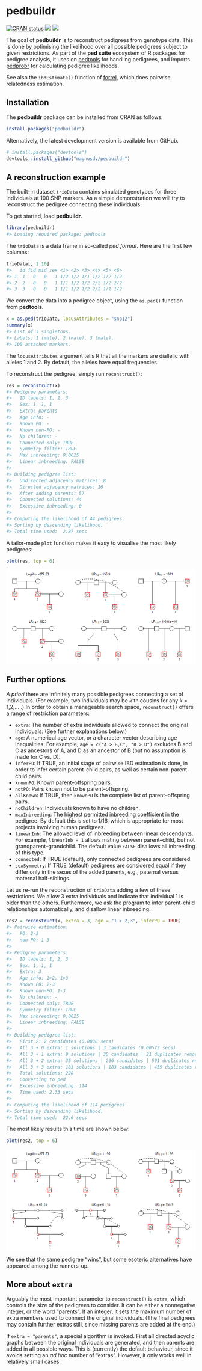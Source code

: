 
<!-- README.md is generated from README.Rmd. Please edit that file -->

# pedbuildr

<!-- badges: start -->

[![CRAN
status](https://www.r-pkg.org/badges/version/pedbuildr)](https://CRAN.R-project.org/package=pedbuildr)
[![](https://cranlogs.r-pkg.org/badges/grand-total/pedbuildr?color=yellow)](https://cran.r-project.org/package=pedbuildr)
[![](https://cranlogs.r-pkg.org/badges/last-month/pedbuildr?color=yellow)](https://cran.r-project.org/package=pedbuildr)
<!-- badges: end -->

The goal of **pedbuildr** is to reconstruct pedigrees from genotype
data. This is done by optimising the likelihood over all possible
pedigrees subject to given restrictions. As part of the **ped suite**
ecosystem of R packages for pedigree analysis, it uses on
[pedtools](https://CRAN.R-project.org/package=pedtools) for handling
pedigrees, and imports
[pedprobr](https://CRAN.R-project.org/package=pedprobr) for calculating
pedigree likelihoods.

See also the `ibdEstimate()` function of
[forrel](https://CRAN.R-project.org/package=forrel), which does pairwise
relatedness estimation.

## Installation

The **pedbuildr** package can be installed from CRAN as follows:

``` r
install.packages("pedbuildr")
```

Alternatively, the latest development version is available from GitHub.

``` r
# install.packages("devtools")
devtools::install_github("magnusdv/pedbuildr")
```

## A reconstruction example

The built-in dataset `trioData` contains simulated genotypes for three
individuals at 100 SNP markers. As a simple demonstration we will try to
reconstruct the pedigree connecting these individuals.

To get started, load **pedbuildr**.

``` r
library(pedbuildr)
#> Loading required package: pedtools
```

The `trioData` is a data frame in so-called *ped format*. Here are the
first few columns:

``` r
trioData[, 1:10]
#>   id fid mid sex <1> <2> <3> <4> <5> <6>
#> 1  1   0   0   1 1/2 1/2 1/1 1/2 1/2 1/2
#> 2  2   0   0   1 1/1 1/2 1/2 2/2 1/2 2/2
#> 3  3   0   0   1 1/1 1/2 1/2 2/2 1/1 1/2
```

We convert the data into a pedigree object, using the `as.ped()`
function from **pedtools**.

``` r
x = as.ped(trioData, locusAttributes = "snp12")
summary(x)
#> List of 3 singletons.
#> Labels: 1 (male), 2 (male), 3 (male).
#> 100 attached markers.
```

The `locusAttributes` argument tells R that all the markers are
diallelic with alleles 1 and 2. By default, the alleles have equal
frequencies.

To reconstruct the pedigree, simply run `reconstruct()`:

``` r
res = reconstruct(x)
#> Pedigree parameters:
#>   ID labels: 1, 2, 3
#>   Sex: 1, 1, 1
#>   Extra: parents
#>   Age info: -
#>   Known PO: -
#>   Known non-PO: -
#>   No children: -
#>   Connected only: TRUE
#>   Symmetry filter: TRUE
#>   Max inbreeding: 0.0625
#>   Linear inbreeding: FALSE
#> 
#> Building pedigree list:
#>   Undirected adjacency matrices: 8 
#>   Directed adjacency matrices: 16 
#>   After adding parents: 57 
#>   Connected solutions: 44 
#>   Excessive inbreeding: 0 
#> 
#> Computing the likelihood of 44 pedigrees.
#> Sorting by descending likelihood.
#> Total time used:  2.87 secs
```

A tailor-made `plot` function makes it easy to visualise the most likely
pedigrees:

``` r
plot(res, top = 6)
```

<img src="man/figures/README-reconstruct-trio-1.png" style="display: block; margin: auto;" />

## Further options

*A priori* there are infinitely many possible pedigrees connecting a set
of individuals. (For example, two individuals may be *k*’th cousins for
any *k* = 1,2,… .) In order to obtain a manageable search space,
`reconstruct()` offers a range of restriction parameters:

- `extra`: The number of extra individuals allowed to connect the
  original individuals. (See further explanations below.)
- `age`: A numerical age vector, or a character vector describing age
  inequalities. For example, `age = c("A > B,C", "B > D")` excludes B
  and C as ancestors of A, and D as an ancestor of B (but no assumption
  is made for C vs. D).
- `inferPO`: If TRUE, an initial stage of pairwise IBD estimation is
  done, in order to infer certain parent-child pairs, as well as certain
  non-parent-child pairs.
- `knownPO`: Known parent–offspring pairs.
- `notPO`: Pairs known not to be parent–offspring.
- `allKnown`: If TRUE, then `knownPO` is the complete list of
  parent–offspring pairs.
- `noChildren`: Individuals known to have no children.
- `maxInbreeding`: The highest permitted inbreeding coefficient in the
  pedigree. By default this is set to 1/16, which is appropriate for
  most projects involving human pedigrees.
- `linearInb`: The allowed level of inbreeding between linear
  descendants. For example, `linearInb = 1` allows mating between
  parent–child, but not grandparent–grandchild. The default value
  `FALSE` disallows all inbreeding of this type.
- `connected`: If TRUE (default), only connected pedigrees are
  considered.
- `sexSymmetry`: If TRUE (default) pedigrees are considered equal if
  they differ only in the sexes of the added parents, e.g., paternal
  versus maternal half-siblings.

Let us re-run the reconstruction of `trioData` adding a few of these
restrictions. We allow 3 extra individuals and indicate that individual
1 is older than the others. Furthermore, we ask the program to infer
parent-child relationships automatically, and disallow linear
inbreeding.

``` r
res2 = reconstruct(x, extra = 3, age = "1 > 2,3", inferPO = TRUE)
#> Pairwise estimation:
#>   PO: 2-3 
#>   non-PO: 1-3 
#> 
#> Pedigree parameters:
#>   ID labels: 1, 2, 3
#>   Sex: 1, 1, 1
#>   Extra: 3
#>   Age info: 1>2, 1>3
#>   Known PO: 2-3
#>   Known non-PO: 1-3
#>   No children: -
#>   Connected only: TRUE
#>   Symmetry filter: TRUE
#>   Max inbreeding: 0.0625
#>   Linear inbreeding: FALSE
#> 
#> Building pedigree list:
#>   First 2: 2 candidates (0.0038 secs)
#>   All 3 + 0 extra: 1 solutions | 3 candidates (0.00572 secs)
#>   All 3 + 1 extra: 9 solutions | 30 candidates | 21 duplicates removed (0.0163 secs)
#>   All 3 + 2 extra: 35 solutions | 266 candidates | 501 duplicates removed (0.349 secs)
#>   All 3 + 3 extra: 183 solutions | 183 candidates | 459 duplicates removed (1.7 secs)
#>   Total solutions: 228 
#>   Converting to ped
#>   Excessive inbreeding: 114 
#>   Time used: 2.33 secs 
#> 
#> Computing the likelihood of 114 pedigrees.
#> Sorting by descending likelihood.
#> Total time used:  22.6 secs
```

The most likely results this time are shown below:

``` r
plot(res2, top = 6)
```

<img src="man/figures/README-reconstruct-trio-2-1.png" style="display: block; margin: auto;" />

We see that the same pedigree “wins”, but some esoteric alternatives
have appeared among the runners-up.

## More about `extra`

Arguably the most important parameter to `reconstruct()` is `extra`,
which controls the size of the pedigrees to consider. It can be either a
nonnegative integer, or the word “parents”. If an integer, it sets the
maximum number of extra members used to connect the original
individuals. (The final pedigrees may contain further extras still,
since missing parents are added at the end.)

If `extra = "parents"`, a special algorithm is invoked. First all
directed acyclic graphs between the original individuals are generated,
and then parents are added in all possible ways. This is (currently) the
default behaviour, since it avoids setting an *ad hoc* number of
“extras”. However, it only works well in relatively small cases.
